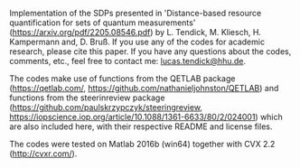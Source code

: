 Implementation of the SDPs presented in 'Distance-based resource quantification for sets of quantum measurements' (https://arxiv.org/pdf/2205.08546.pdf) by
L. Tendick, M. Kliesch, H. Kampermann and, D. Bruß. If you use any of the codes for academic research, please cite this paper. If you have any questions about the codes,
comments, etc., feel free to contact me: lucas.tendick@hhu.de. 

The codes make use of functions from the QETLAB package (https://qetlab.com/, https://github.com/nathanieljohnston/QETLAB) and functions from the
steerinreview package (https://github.com/paulskrzypczyk/steeringreview, https://iopscience.iop.org/article/10.1088/1361-6633/80/2/024001) which are also included here, 
with their respective README and license files. 


The codes were tested on Matlab 2016b (win64) together with CVX 2.2 (http://cvxr.com/).
